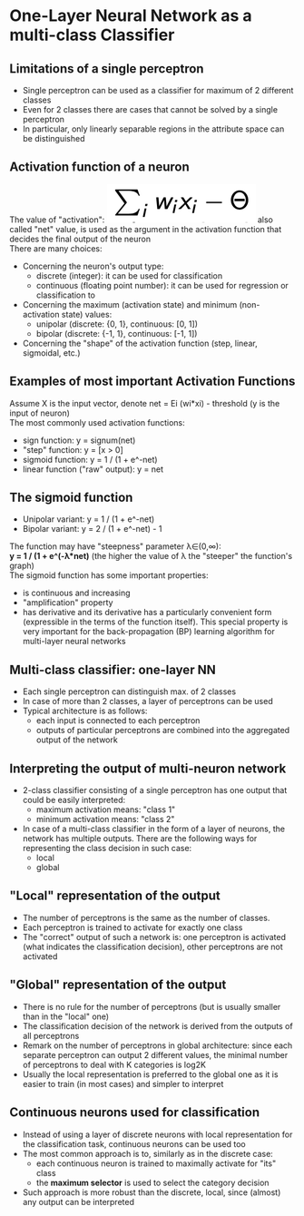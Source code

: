 # One-Layer Neural Network as a multi-class Classifier

## Limitations of a single perceptron
- Single perceptron can be used as a classifier for maximum of 2 different classes
- Even for 2 classes there are cases that cannot be solved by a single perceptron
- In particular, only linearly separable regions in the attribute space can be distinguished

## Activation function of a neuron
The value of "activation": ![img.png](img.png)
also called "net" value, is used as the argument in the activation function that decides the final output of the neuron <br />
There are many choices:
- Concerning the neuron's output type:
  - discrete (integer): it can be used for classification
  - continuous (floating point number): it can be used for regression or classification to
- Concerning the maximum (activation state) and minimum (non-activation state) values:
  - unipolar (discrete: {0, 1}, continuous: [0, 1])
  - bipolar (discrete: {-1, 1}, continuous: [-1, 1])
- Concerning the "shape" of the activation function (step, linear, sigmoidal, etc.)

## Examples of most important Activation Functions
Assume X is the input vector, denote net = Ei (wi*xi) - threshold (y is the input of neuron) <br />
The most commonly used activation functions:
- sign function: y = signum(net)
- "step" function: y = [x > 0]
- sigmoid function: y = 1 / (1 + e^-net)
- linear function ("raw" output): y = net

## The sigmoid function
- Unipolar variant: y = 1 / (1 + e^-net)
- Bipolar variant: y = 2 / (1 + e^-net) - 1

The function may have "steepness" parameter λ∈(0,∞): <br />
**y = 1 / (1 + e^(-λ*net)** (the higher the value of λ the "steeper" the function's graph) <br />
The sigmoid function has some important properties:
- is continuous and increasing
- "amplification" property
- has derivative and its derivative has a particularly convenient form (expressible in the terms of the function itself). This special property is very important for the back-propagation (BP) learning algorithm for multi-layer neural networks

## Multi-class classifier: one-layer NN
- Each single perceptron can distinguish max. of 2 classes
- In case of more than 2 classes, a layer of perceptrons can be used
- Typical architecture is as follows:
  - each input is connected to each perceptron
  - outputs of particular perceptrons are combined into the aggregated output of the network

## Interpreting the output of multi-neuron network
- 2-class classifier consisting of a single perceptron has one output that could be easily interpreted:
  - maximum activation means: "class 1"
  - minimum activation means: "class 2"
- In case of a multi-class classifier in the form of a layer of neurons, the network has multiple outputs. There are the following ways for representing the class decision in such case:
  - local
  - global

## "Local" representation of the output
- The number of perceptrons is the same as the number of classes.
- Each perceptron is trained to activate for exactly one class
- The "correct" output of such a network is: one perceptron is activated (what indicates the classification decision), other perceptrons are not activated

## "Global" representation of the output
- There is no rule for the number of perceptrons (but is usually smaller than in the "local" one)
- The classification decision of the network is derived from the outputs of all perceptrons
- Remark on the number of perceptrons in global architecture: since each separate perceptron can output 2 different values, the minimal number of perceptrons to deal with K categories is log2K
- Usually the local representation is preferred to the global one as it is easier to train (in most cases) and simpler to interpret

## Continuous neurons used for classification
- Instead of using a layer of discrete neurons with local representation for the classification task, continuous neurons can be used too
- The most common approach is to, similarly as in the discrete case:
  - each continuous neuron is trained to maximally activate for "its" class
  - the **maximum selector** is used to select the category decision
- Such approach is more robust than the discrete, local, since (almost) any output can be interpreted
